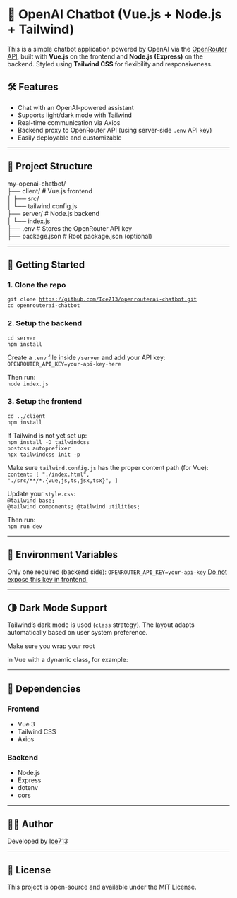 # 💬 OpenAI Chatbot (Vue.js + Node.js + Tailwind)

This is a simple chatbot application powered by OpenAI via the [OpenRouter API](https://openrouter.ai/), built with **Vue.js** on the frontend and **Node.js (Express)** on the backend. Styled using **Tailwind CSS** for flexibility and responsiveness.

## 🛠️ Features

- Chat with an OpenAI-powered assistant
- Supports light/dark mode with Tailwind
- Real-time communication via Axios
- Backend proxy to OpenRouter API (using server-side `.env` API key)
- Easily deployable and customizable

---

## 📁 Project Structure
my-openai-chatbot/<br>
├── client/ # Vue.js frontend<br>
│ ├── src/<br>
│ └── tailwind.config.js<br>
├── server/ # Node.js backend<br>
│ └── index.js<br>
├── .env # Stores the OpenRouter API key<br>
├── package.json # Root package.json (optional)<br>

---

## 🚀 Getting Started

### 1. Clone the repo

<code>git clone https://github.com/Ice713/openrouterai-chatbot.git</code><br>
<code>cd openrouterai-chatbot</code>

### 2. Setup the backend
<code>cd server</code><br>
<code>npm install</code>

Create a <code>.env</code> file inside <code>/server</code> and add your API key:<br>
<code>OPENROUTER_API_KEY=your-api-key-here</code>

Then run:<br>
<code>node index.js</code>

### 3. Setup the frontend
<code>cd ../client</code><br>
<code>npm install</code>

If Tailwind is not yet set up:<br>
<code>npm install -D tailwindcss postcss autoprefixer</code><br>
<code>npx tailwindcss init -p</code>

Make sure <code>tailwind.config.js</code> has the proper content path (for Vue):<br>
<code>content: [
  "./index.html",
  "./src/**/*.{vue,js,ts,jsx,tsx}",
]</code>

Update your <code>style.css</code>:<br>
<code>@tailwind base;
@tailwind components;
@tailwind utilities;</code>

Then run:<br>
<code>npm run dev</code>

---
## 🔑 Environment Variables
Only one required (backend side):
<code>OPENROUTER_API_KEY=your-api-key</code>
<u>Do not expose this key in frontend.</u>

---

## 🌗 Dark Mode Support
Tailwind’s dark mode is used (<code>class</code> strategy). The layout adapts automatically based on user system preference.

Make sure you wrap your root <code><div></code> in Vue with a dynamic class, for example:
<code><body :class="{ 'dark': isDark }"></code>

---

## 🧩 Dependencies
### Frontend
<ul>
    <li>Vue 3</li>
    <li>Tailwind CSS</li>
    <li>Axios</li>
</ul>

### Backend
<ul>
    <li>Node.js</li>
    <li>Express</li>
    <li>dotenv</li>
    <li>cors</li>
</ul>

---

## 🙋‍♂️ Author
Developed by <a href="github.com/ice713">Ice713</a>

--- 

## 📄 License
This project is open-source and available under the MIT License.